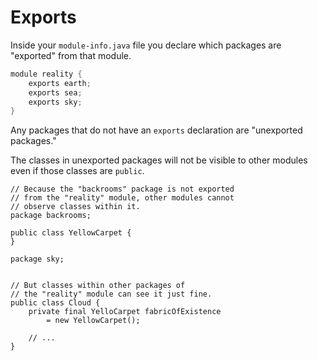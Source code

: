 # Exports

Inside your `module-info.java` file you declare which packages are
"exported" from that module.

```java
module reality {
    exports earth;
    exports sea;
    exports sky;
}
```

Any packages that do not have an `exports` declaration are "unexported packages."

The classes in unexported packages will not be visible to other modules
even if those classes are `public`.

```java,no_run
// Because the "backrooms" package is not exported
// from the "reality" module, other modules cannot
// observe classes within it.
package backrooms;

public class YellowCarpet {
}
```

```java,no_run
package sky;


// But classes within other packages of
// the "reality" module can see it just fine.
public class Cloud {
    private final YelloCarpet fabricOfExistence
        = new YellowCarpet();

    // ...
}
```